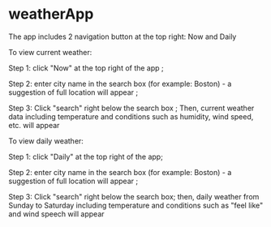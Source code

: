 # weatherApp

The app includes 2 navigation button at the top right: Now and Daily


To view current weather:

  Step 1: click "Now" at the top right of the app ; 
  
  Step 2: enter city name in the search box (for example: Boston) - a suggestion of full location will appear ; 
  
  Step 3: Click "search" right below the search box ; Then, current weather data including temperature and conditions such as humidity, wind speed, etc. will appear

  
To view daily weather: 
  
  Step 1: click "Daily" at the top right of the app; 
  
  Step 2: enter city name in the search box (for example: Boston) - a suggestion of full location will appear ; 
  
  Step 3: Click "search" right below the search box; then, daily weather from Sunday to Saturday including temperature and conditions such as "feel like" and wind speech will appear
